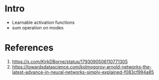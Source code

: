 # Intro
- Learnable activation functions
- sum operation on modes


# References
1. https://x.com/KirkDBorne/status/1793090506110771305
2. https://towardsdatascience.com/kolmogorov-arnold-networks-the-latest-advance-in-neural-networks-simply-explained-f083cf994a85
